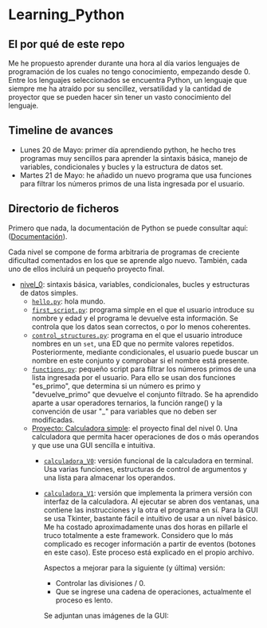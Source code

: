# Learning_Python

## El por qué de este repo  

Me he propuesto aprender durante una hora al día varios lenguajes de programación de los cuales no tengo conocimiento, empezando desde 0. Entre los lenguajes seleccionados se encuentra Python, un lenguaje que siempre me ha atraído por su sencillez, versatilidad y la cantidad de proyector que se pueden hacer sin tener un vasto conocimiento del lenguaje.

## Timeline de avances

- Lunes 20 de Mayo: primer día aprendiendo python, he hecho tres programas muy sencillos para aprender la sintaxis básica, manejo de variables, condicionales y bucles y la estructura de datos set.
- Martes 21 de Mayo: he añadido un nuevo programa que usa funciones para filtrar los números primos de una lista ingresada por el usuario.

## Directorio de ficheros

Primero que nada, la documentación de Python se puede consultar aquí: ([Documentación](https://docs.python.org/3/)).  

Cada nivel se compone de forma arbitraria de programas de creciente dificultad comentados en los que se aprende algo nuevo. También, cada uno de ellos incluirá un pequeño proyecto final.

- [nivel_0](nivel_0): sintaxis básica, variables, condicionales, bucles y estructuras de datos simples.
    - [`hello.py`](nivel_0/hello.py): hola mundo.
    - [`first_script.py`](nivel_0/first_script.py): programa simple en el que el usuario introduce su nombre y edad y el programa le devuelve esta información. Se controla que los datos sean correctos, o por lo menos coherentes.  
    - [`control_structures.py`](nivel_0/control_sctructures.py): programa en el que el usuario introduce nombres en un `set`, una ED que no permite valores repetidos. Posteriormente, mediante condicionales, el usuario puede buscar un nombre en este conjunto y comprobar si el nombre está presente.
    - [`functions.py`](nivel_0/functions.py): pequeño script para filtrar los números primos de una lista ingresada por el usuario. Para ello se usan dos funciones "es_primo", que determina si un número es primo y "devuelve_primo" que devuelve el conjunto filtrado. Se ha aprendido aparte a usar operadores ternarios, la función range() y la convención de usar "_" para variables que no deben ser modificadas.
    - [Proyecto: Calculadora simple](nivel_0/Calculadora_Simple): el proyecto final del nivel 0. Una calculadora que permita hacer operaciones de dos o más operandos y que use una GUI sencilla e intuitiva.  
        - [`calculadora_V0`](nivel_0/Calculadora_Simple/calculadora_V0.py): versión funcional de la calculadora en terminal. Usa varias funciones, estructuras de control de argumentos y una lista para almacenar los operandos.
        - [`calculadora_V1`](nivel_0/Calculadora_Simple/calculadora_V1.py): versión que implementa la primera versión con interfaz de la calculadora. Al ejecutar se abren dos ventanas, una contiene las instrucciones y la otra el programa en sí. Para la GUI se usa Tkinter, bastante fácil e intuitivo de usar a un nivel básico. Me ha costado aproximadamente unas dos horas en pillarle el truco totalmente a este framework. Considero que lo más complicado es recoger información a partir de eventos (botones en este caso). Este proceso está explicado en el propio archivo.  
            
            Aspectos a mejorar para la siguiente (y última) versión:  
            - Controlar las divisiones / 0.  
            - Que se ingrese una cadena de operaciones, actualmente el proceso es lento.  

            Se adjuntan unas imágenes de la GUI:  

